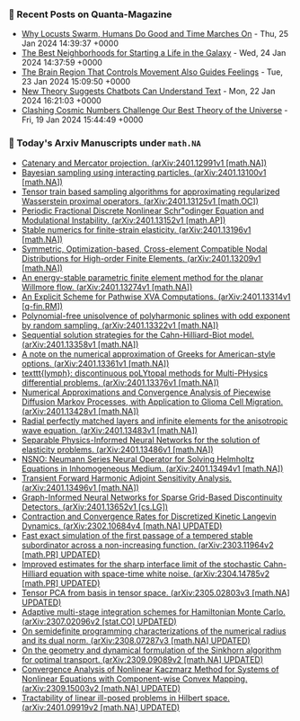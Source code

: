 ### 📝 Recent Posts on Quanta-Magazine
<!-- quanta starts -->
* <a href="https://www.quantamagazine.org/janna-levin-why-im-co-hosting-the-joy-of-why-podcast-20240125/">Why Locusts Swarm, Humans Do Good and Time Marches On</a> - Thu, 25 Jan 2024 14:39:37 +0000
* <a href="https://www.quantamagazine.org/the-best-neighborhoods-for-starting-a-life-in-the-galaxy-20240124/">The Best Neighborhoods for Starting a Life in the Galaxy</a> - Wed, 24 Jan 2024 14:37:59 +0000
* <a href="https://www.quantamagazine.org/the-part-of-the-brain-that-controls-movement-also-guides-feelings-20240123/">The Brain Region That Controls Movement Also Guides Feelings</a> - Tue, 23 Jan 2024 15:09:50 +0000
* <a href="https://www.quantamagazine.org/new-theory-suggests-chatbots-can-understand-text-20240122/">New Theory Suggests Chatbots Can Understand Text</a> - Mon, 22 Jan 2024 16:21:03 +0000
* <a href="https://www.quantamagazine.org/clashing-cosmic-numbers-challenge-our-best-theory-of-the-universe-20240119/">Clashing Cosmic Numbers Challenge Our Best Theory of the Universe</a> - Fri, 19 Jan 2024 15:44:49 +0000
<!-- quanta ends -->
### 📝 Today's Arxiv Manuscripts under ``math.NA``
<!-- arxiv-math-na starts -->
* <a href="http://arxiv.org/abs/2401.12991">Catenary and Mercator projection. (arXiv:2401.12991v1 [math.NA])</a>
* <a href="http://arxiv.org/abs/2401.13100">Bayesian sampling using interacting particles. (arXiv:2401.13100v1 [math.NA])</a>
* <a href="http://arxiv.org/abs/2401.13125">Tensor train based sampling algorithms for approximating regularized Wasserstein proximal operators. (arXiv:2401.13125v1 [math.OC])</a>
* <a href="http://arxiv.org/abs/2401.13152">Periodic Fractional Discrete Nonlinear Schr"odinger Equation and Modulational Instability. (arXiv:2401.13152v1 [math.AP])</a>
* <a href="http://arxiv.org/abs/2401.13196">Stable numerics for finite-strain elasticity. (arXiv:2401.13196v1 [math.NA])</a>
* <a href="http://arxiv.org/abs/2401.13209">Symmetric, Optimization-based, Cross-element Compatible Nodal Distributions for High-order Finite Elements. (arXiv:2401.13209v1 [math.NA])</a>
* <a href="http://arxiv.org/abs/2401.13274">An energy-stable parametric finite element method for the planar Willmore flow. (arXiv:2401.13274v1 [math.NA])</a>
* <a href="http://arxiv.org/abs/2401.13314">An Explicit Scheme for Pathwise XVA Computations. (arXiv:2401.13314v1 [q-fin.RM])</a>
* <a href="http://arxiv.org/abs/2401.13322">Polynomial-free unisolvence of polyharmonic splines with odd exponent by random sampling. (arXiv:2401.13322v1 [math.NA])</a>
* <a href="http://arxiv.org/abs/2401.13358">Sequential solution strategies for the Cahn-Hilliard-Biot model. (arXiv:2401.13358v1 [math.NA])</a>
* <a href="http://arxiv.org/abs/2401.13361">A note on the numerical approximation of Greeks for American-style options. (arXiv:2401.13361v1 [math.NA])</a>
* <a href="http://arxiv.org/abs/2401.13376">texttt{lymph}: discontinuous poLYtopal methods for Multi-PHysics differential problems. (arXiv:2401.13376v1 [math.NA])</a>
* <a href="http://arxiv.org/abs/2401.13428">Numerical Approximations and Convergence Analysis of Piecewise Diffusion Markov Processes, with Application to Glioma Cell Migration. (arXiv:2401.13428v1 [math.NA])</a>
* <a href="http://arxiv.org/abs/2401.13483">Radial perfectly matched layers and infinite elements for the anisotropic wave equation. (arXiv:2401.13483v1 [math.NA])</a>
* <a href="http://arxiv.org/abs/2401.13486">Separable Physics-Informed Neural Networks for the solution of elasticity problems. (arXiv:2401.13486v1 [math.NA])</a>
* <a href="http://arxiv.org/abs/2401.13494">NSNO: Neumann Series Neural Operator for Solving Helmholtz Equations in Inhomogeneous Medium. (arXiv:2401.13494v1 [math.NA])</a>
* <a href="http://arxiv.org/abs/2401.13496">Transient Forward Harmonic Adjoint Sensitivity Analysis. (arXiv:2401.13496v1 [math.NA])</a>
* <a href="http://arxiv.org/abs/2401.13652">Graph-Informed Neural Networks for Sparse Grid-Based Discontinuity Detectors. (arXiv:2401.13652v1 [cs.LG])</a>
* <a href="http://arxiv.org/abs/2302.10684">Contraction and Convergence Rates for Discretized Kinetic Langevin Dynamics. (arXiv:2302.10684v4 [math.NA] UPDATED)</a>
* <a href="http://arxiv.org/abs/2303.11964">Fast exact simulation of the first passage of a tempered stable subordinator across a non-increasing function. (arXiv:2303.11964v2 [math.PR] UPDATED)</a>
* <a href="http://arxiv.org/abs/2304.14785">Improved estimates for the sharp interface limit of the stochastic Cahn-Hilliard equation with space-time white noise. (arXiv:2304.14785v2 [math.PR] UPDATED)</a>
* <a href="http://arxiv.org/abs/2305.02803">Tensor PCA from basis in tensor space. (arXiv:2305.02803v3 [math.NA] UPDATED)</a>
* <a href="http://arxiv.org/abs/2307.02096">Adaptive multi-stage integration schemes for Hamiltonian Monte Carlo. (arXiv:2307.02096v2 [stat.CO] UPDATED)</a>
* <a href="http://arxiv.org/abs/2308.07287">On semidefinite programming characterizations of the numerical radius and its dual norm. (arXiv:2308.07287v3 [math.NA] UPDATED)</a>
* <a href="http://arxiv.org/abs/2309.09089">On the geometry and dynamical formulation of the Sinkhorn algorithm for optimal transport. (arXiv:2309.09089v2 [math.NA] UPDATED)</a>
* <a href="http://arxiv.org/abs/2309.15003">Convergence Analysis of Nonlinear Kaczmarz Method for Systems of Nonlinear Equations with Component-wise Convex Mapping. (arXiv:2309.15003v2 [math.NA] UPDATED)</a>
* <a href="http://arxiv.org/abs/2401.09919">Tractability of linear ill-posed problems in Hilbert space. (arXiv:2401.09919v2 [math.NA] UPDATED)</a>
<!-- arxiv-math-na ends -->
